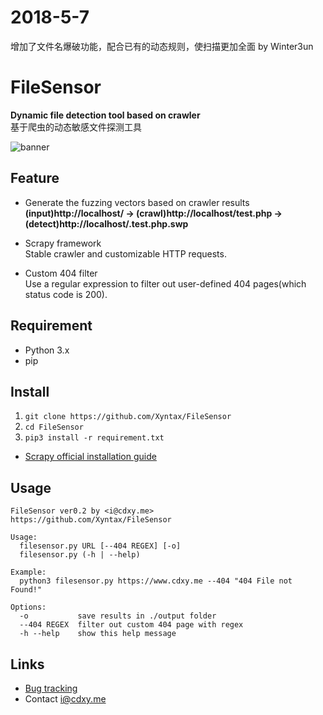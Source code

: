 # 2018-5-7

增加了文件名爆破功能，配合已有的动态规则，使扫描更加全面 by Winter3un

# FileSensor

**Dynamic file detection tool based on crawler**  
基于爬虫的动态敏感文件探测工具  

![banner](http://static.cdxy.me/Screenshot-banner-filesensor.png)

Feature
-------
* Generate the fuzzing vectors based on crawler results  
**(input)http://localhost/ -> (crawl)http://localhost/test.php -> (detect)http://localhost/.test.php.swp**  

* Scrapy framework  
Stable crawler and customizable HTTP requests.  

* Custom 404 filter  
Use a regular expression to filter out user-defined 404 pages(which status code is 200).  

Requirement
-----------
* Python 3.x
* pip

Install
-------
1. `git clone https://github.com/Xyntax/FileSensor`
2. `cd FileSensor`
3. `pip3 install -r requirement.txt`

* [Scrapy official installation guide](http://scrapy.readthedocs.io/en/latest/intro/install.html)

Usage
-----
```
FileSensor ver0.2 by <i@cdxy.me>
https://github.com/Xyntax/FileSensor

Usage:
  filesensor.py URL [--404 REGEX] [-o]
  filesensor.py (-h | --help)

Example:
  python3 filesensor.py https://www.cdxy.me --404 "404 File not Found!"

Options:
  -o           save results in ./output folder
  --404 REGEX  filter out custom 404 page with regex
  -h --help    show this help message

```


Links
-----

* [Bug tracking](https://github.com/Xyntax/FileSensor/issues)
* Contact <i@cdxy.me>
